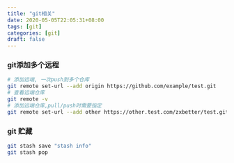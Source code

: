 ```yaml
---
title: "git相关"
date: 2020-05-05T22:05:31+08:00
tags: [git]
categories: [git]
draft: false
---
```

### git添加多个远程
```bash
# 添加远端, 一次push到多个仓库
git remote set-url --add origin https://github.com/example/test.git
# 查看远端仓库
git remote -v
# 添加远端仓库,pull/push时需要指定
git remote set-url --add other https://other.test.com/zxbetter/test.git
```
### git 贮藏
```bash
git stash save "stash info"
git stash pop
```